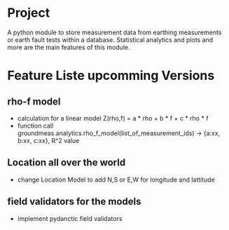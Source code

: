 # Project 
A python module to store measurement data from earthing measurements or earth fault tests within a database. Statistical analytics and plots and more are the main features of this module. 

# Feature Liste upcomming Versions
## rho-f model 
- calculation for a linear model Z(rho,f) = a * rho + b * f + c * rho * f
- function call groundmeas.analytics.rho_f_model(list_of_measurement_ids) -> {a:xx, b:xx, c:xx}, R^2 value
## Location all over the world
- change Location Model to add N,S or E,W for longitude and lattitude

## field validators for the models 
- implement pydanctic field validators 
